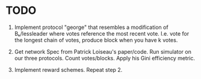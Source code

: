 # TODO

1. Implement protocol "george" that resembles a modification of
Bₖ/lessleader where votes reference the most recent vote. I.e. vote for
the longest chain of votes, produce block when you have k votes.

2. Get network Spec from Patrick Loiseau's paper/code. Run simulator on
our three protocols. Count votes/blocks. Apply his Gini efficiency
metric.

3. Implement reward schemes. Repeat step 2.
